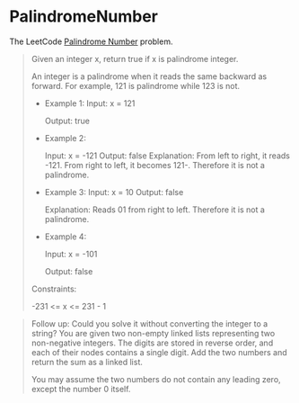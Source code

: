# PalindromeNumber
The LeetCode [Palindrome Number](https://leetcode.com/problems/palindrome-number/) problem.

> Given an integer x, return true if x is palindrome integer.
>
> An integer is a palindrome when it reads the same backward as forward. For example, 121 is palindrome while 123 is not.
> - Example 1:
>   Input: x = 121
>   
>   Output: true
>
> - Example 2:
> 
>   Input: x = -121
>   Output: false
>   Explanation: From left to right, it reads -121. From right to left, it becomes 121-. Therefore it is not a palindrome.
>
> - Example 3:
>   Input: x = 10
>   Output: false
>  
>   Explanation: Reads 01 from right to left. Therefore it is not a palindrome.
> 
> - Example 4:
>
>   Input: x = -101
>
>   Output: false
>
>Constraints:
>
>-231 <= x <= 231 - 1


> Follow up: Could you solve it without converting the integer to a string?
> You are given two non-empty linked lists representing two non-negative integers. The digits are stored in reverse order, and each of their nodes contains a single digit. Add the two numbers and return the sum as a linked list.
>
> You may assume the two numbers do not contain any leading zero, except the number 0 itself.

